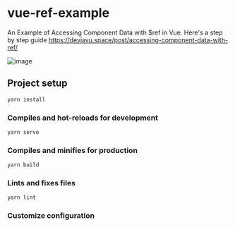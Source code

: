 # vue-ref-example

An Example of Accessing Component Data with $ref in Vue.
Here's a step by step guide
https://devjavu.space/post/accessing-component-data-with-ref/

![image](https://cdn-images-1.medium.com/max/1600/1*aJP0QZiaeuehdkT3myQb2A.png)

## Project setup

```bash
yarn install
```

### Compiles and hot-reloads for development

```bash
yarn serve
```

### Compiles and minifies for production

```bash
yarn build
```

### Lints and fixes files

```bash
yarn lint
```

### Customize configuration
